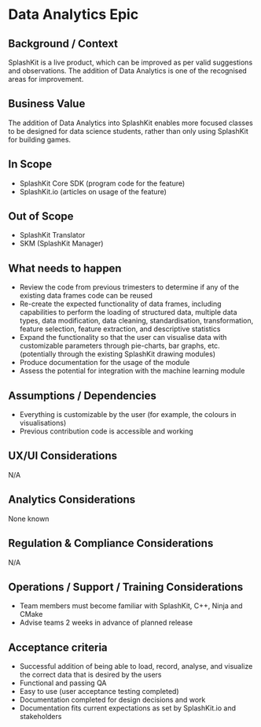 # Data Analytics Epic

## Background / Context

SplashKit is a live product, which can be improved as per valid suggestions and observations. The
addition of Data Analytics is one of the recognised areas for improvement.

## Business Value

The addition of Data Analytics into SplashKit enables more focused classes to be designed for data
science students, rather than only using SplashKit for building games.

## In Scope

- SplashKit Core SDK (program code for the feature)
- SplashKit.io (articles on usage of the feature)

## Out of Scope

- SplashKit Translator
- SKM (SplashKit Manager)

## What needs to happen

- Review the code from previous trimesters to determine if any of the existing data frames code can
  be reused
- Re-create the expected functionality of data frames, including capabilities to perform the loading
  of structured data, multiple data types, data modification, data cleaning, standardisation,
  transformation, feature selection, feature extraction, and descriptive statistics
- Expand the functionality so that the user can visualise data with customizable parameters through
  pie-charts, bar graphs, etc. (potentially through the existing SplashKit drawing modules)
- Produce documentation for the usage of the module
- Assess the potential for integration with the machine learning module

## Assumptions / Dependencies

- Everything is customizable by the user (for example, the colours in visualisations)
- Previous contribution code is accessible and working

## UX/UI Considerations

N/A

## Analytics Considerations

None known

## Regulation & Compliance Considerations

N/A

## Operations / Support / Training Considerations

- Team members must become familiar with SplashKit, C++, Ninja and CMake
- Advise teams 2 weeks in advance of planned release

## Acceptance criteria

- Successful addition of being able to load, record, analyse, and visualize the correct data that is
  desired by the users
- Functional and passing QA
- Easy to use (user acceptance testing completed)
- Documentation completed for design decisions and work
- Documentation fits current expectations as set by SplashKit.io and stakeholders
